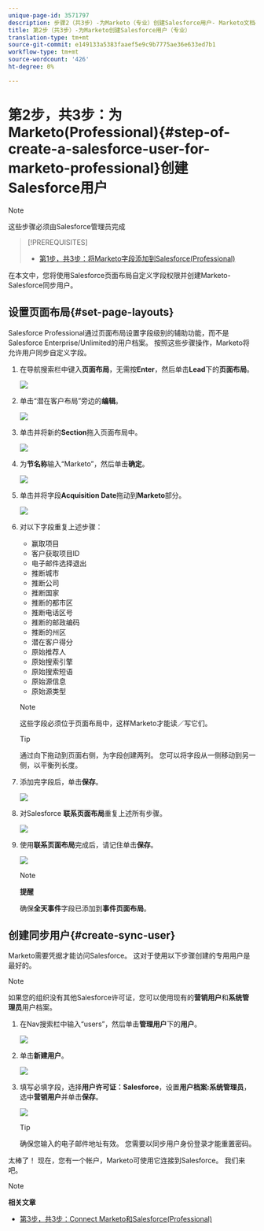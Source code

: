 ```yaml
---
unique-page-id: 3571797
description: 步骤2（共3步）-为Marketo（专业）创建Salesforce用户- Marketo文档——产品文档
title: 第2步（共3步）-为Marketo创建Salesforce用户（专业）
translation-type: tm+mt
source-git-commit: e149133a5383faaef5e9c9b7775ae36e633ed7b1
workflow-type: tm+mt
source-wordcount: '426'
ht-degree: 0%

---
```



# 第2步，共3步：为Marketo(Professional){#step-of-create-a-salesforce-user-for-marketo-professional}创建Salesforce用户

>[!NOTE]
>
>这些步骤必须由Salesforce管理员完成

>[!PREREQUISITES]
>
>* [第1步，共3步：将Marketo字段添加到Salesforce(Professional)](step-1-of-3-add-marketo-fields-to-salesforce-professional.md)

>



在本文中，您将使用Salesforce页面布局自定义字段权限并创建Marketo-Salesforce同步用户。

## 设置页面布局{#set-page-layouts}

Salesforce Professional通过页面布局设置字段级别的辅助功能，而不是Salesforce Enterprise/Unlimited的用户档案。 按照这些步骤操作，Marketo将允许用户同步自定义字段。

1. 在导航搜索栏中键入&#x200B;**页面布局**，无需按&#x200B;**Enter**，然后单击&#x200B;**Lead**&#x200B;下的&#x200B;**页面布局**。

   ![](assets/image2016-2-26-12-3a58-3a32.png)

1. 单击“潜在客户布局”旁边的&#x200B;**编辑**。

   ![](assets/image2016-2-26-13-3a2-3a46.png)

1. 单击并将新的&#x200B;**Section**&#x200B;拖入页面布局中。

   ![](assets/image2014-12-9-12-3a56-3a40.png)

1. 为&#x200B;**节名称**&#x200B;输入“Marketo”，然后单击&#x200B;**确定**。

   ![](assets/image2014-12-9-12-3a56-3a52.png)

1. 单击并将字段&#x200B;**Acquisition Date**&#x200B;拖动到&#x200B;**Marketo**&#x200B;部分。

   ![](assets/image2014-12-9-12-3a57-3a0.png)

1. 对以下字段重复上述步骤：

   * 赢取项目
   * 客户获取项目ID
   * 电子邮件选择退出
   * 推断城市
   * 推断公司
   * 推断国家
   * 推断的都市区
   * 推断电话区号
   * 推断的邮政编码
   * 推断的州区
   * 潜在客户得分
   * 原始推荐人
   * 原始搜索引擎
   * 原始搜索短语
   * 原始源信息
   * 原始源类型

   >[!NOTE]
   >
   >这些字段必须位于页面布局中，这样Marketo才能读／写它们。

   >[!TIP]
   >
   >通过向下拖动到页面右侧，为字段创建两列。 您可以将字段从一侧移动到另一侧，以平衡列长度。

1. 添加完字段后，单击&#x200B;**保存**。

   ![](assets/image2014-12-9-12-3a57-3a10.png)

1. 对Salesforce **联系页面布局**&#x200B;重复上述所有步骤。

   ![](assets/image2016-2-26-13-3a10-3a1.png)

1. 使用&#x200B;**联系页面布局**&#x200B;完成后，请记住单击&#x200B;**保存**。

   ![](assets/image2014-12-9-12-3a57-3a30.png)

   >[!NOTE]
   >
   >**提醒**
   >
   >
   >确保&#x200B;**全天事件**&#x200B;字段已添加到&#x200B;**事件页面布局**。

## 创建同步用户{#create-sync-user}

Marketo需要凭据才能访问Salesforce。 这对于使用以下步骤创建的专用用户是最好的。

>[!NOTE]
>
>如果您的组织没有其他Salesforce许可证，您可以使用现有的&#x200B;**营销用户**&#x200B;和&#x200B;**系统管理员**&#x200B;用户档案。

1. 在Nav搜索栏中输入“users”，然后单击&#x200B;**管理用户**&#x200B;下的&#x200B;**用户**。

   ![](assets/image2014-12-9-12-3a57-3a42.png)

1. 单击&#x200B;**新建用户**。

   ![](assets/image2014-12-9-12-3a58-3a1.png)

1. 填写必填字段，选择&#x200B;**用户许可证：Salesforce**，设置&#x200B;**用户档案:系统管理员**，选中&#x200B;**营销用户**&#x200B;并单击&#x200B;**保存**。

   ![](assets/image2014-12-9-12-3a58-3a11.png)

   >[!TIP]
   >
   >确保您输入的电子邮件地址有效。 您需要以同步用户身份登录才能重置密码。

太棒了！ 现在，您有一个帐户，Marketo可使用它连接到Salesforce。 我们来吧。

>[!NOTE]
>
>**相关文章**
>
>* [第3步，共3步：Connect Marketo和Salesforce(Professional)](step-3-of-3-connect-marketo-and-salesforce-professional.md)

>



